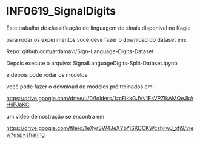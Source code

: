# INF0619_SignalDigits

Este trabalho de classificação de linguagem de sinais disponivel no Kagle

para rodar os experimentos você deve fazer o download do dataset em:

Repo: github.com/ardamavi/Sign-Language-Digits-Dataset

Depois execute o arquivo: SignalLanguageDigits-Split-Dataset.ipynb

e depois pode rodar os modelos

você pode fazer o download de modelos pré treinados em:

https://drive.google.com/drive/u/0/folders/1zcFikkGJVv1EsVPZlkAMQeJkAHsPJaKC

um video demostração se encontra em

https://drive.google.com/file/d/1eXyrSW4JeXYbYiSKDCKWcshjiwJ_xtj9/view?usp=sharing
